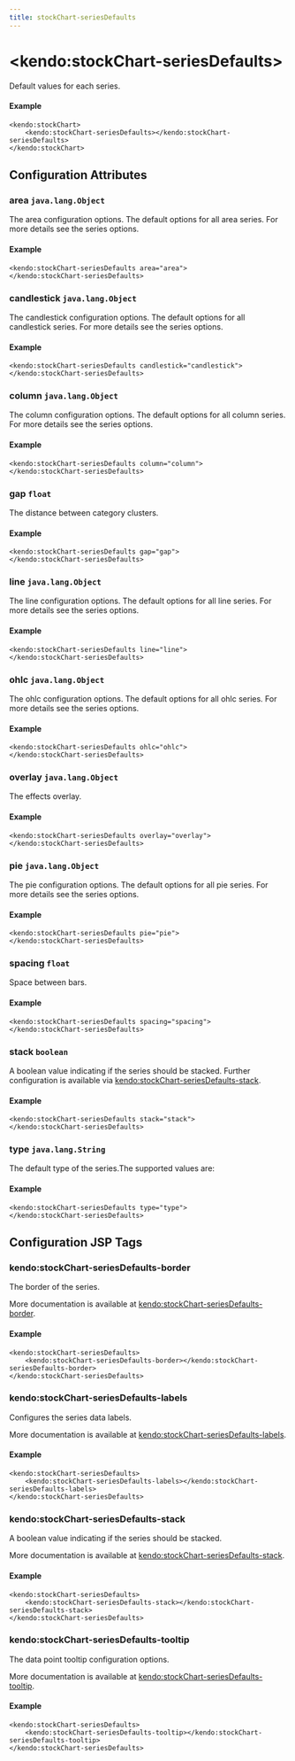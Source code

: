 ```yaml
---
title: stockChart-seriesDefaults
---
```


# \<kendo:stockChart-seriesDefaults\>

Default values for each series.

#### Example
    <kendo:stockChart>
        <kendo:stockChart-seriesDefaults></kendo:stockChart-seriesDefaults>
    </kendo:stockChart>

## Configuration Attributes

### area `java.lang.Object`

The area configuration options.
The default options for all area series. For more details see the series options.

#### Example
    <kendo:stockChart-seriesDefaults area="area">
    </kendo:stockChart-seriesDefaults>

### candlestick `java.lang.Object`

The candlestick configuration options.
The default options for all candlestick series. For more details see the series options.

#### Example
    <kendo:stockChart-seriesDefaults candlestick="candlestick">
    </kendo:stockChart-seriesDefaults>

### column `java.lang.Object`

The column configuration options.
The default options for all column series. For more details see the series options.

#### Example
    <kendo:stockChart-seriesDefaults column="column">
    </kendo:stockChart-seriesDefaults>

### gap `float`

The distance between category clusters.

#### Example
    <kendo:stockChart-seriesDefaults gap="gap">
    </kendo:stockChart-seriesDefaults>

### line `java.lang.Object`

The line configuration options.
The default options for all line series. For more details see the series options.

#### Example
    <kendo:stockChart-seriesDefaults line="line">
    </kendo:stockChart-seriesDefaults>

### ohlc `java.lang.Object`

The ohlc configuration options.
The default options for all ohlc series. For more details see the series options.

#### Example
    <kendo:stockChart-seriesDefaults ohlc="ohlc">
    </kendo:stockChart-seriesDefaults>

### overlay `java.lang.Object`

The effects overlay.

#### Example
    <kendo:stockChart-seriesDefaults overlay="overlay">
    </kendo:stockChart-seriesDefaults>

### pie `java.lang.Object`

The pie configuration options.
The default options for all pie series. For more details see the series options.

#### Example
    <kendo:stockChart-seriesDefaults pie="pie">
    </kendo:stockChart-seriesDefaults>

### spacing `float`

Space between bars.

#### Example
    <kendo:stockChart-seriesDefaults spacing="spacing">
    </kendo:stockChart-seriesDefaults>

### stack `boolean`

A boolean value indicating if the series should be stacked. Further configuration is available via [kendo:stockChart-seriesDefaults-stack](#kendo-stockChart-seriesDefaults-stack). 

#### Example
    <kendo:stockChart-seriesDefaults stack="stack">
    </kendo:stockChart-seriesDefaults>

### type `java.lang.String`

The default type of the series.The supported values are:

#### Example
    <kendo:stockChart-seriesDefaults type="type">
    </kendo:stockChart-seriesDefaults>


##  Configuration JSP Tags

### kendo:stockChart-seriesDefaults-border

The border of the series.

More documentation is available at [kendo:stockChart-seriesDefaults-border](/kendo-ui/api/wrappers/jsp/stockchart/seriesdefaults-border).

#### Example

    <kendo:stockChart-seriesDefaults>
        <kendo:stockChart-seriesDefaults-border></kendo:stockChart-seriesDefaults-border>
    </kendo:stockChart-seriesDefaults>

### kendo:stockChart-seriesDefaults-labels

Configures the series data labels.

More documentation is available at [kendo:stockChart-seriesDefaults-labels](/kendo-ui/api/wrappers/jsp/stockchart/seriesdefaults-labels).

#### Example

    <kendo:stockChart-seriesDefaults>
        <kendo:stockChart-seriesDefaults-labels></kendo:stockChart-seriesDefaults-labels>
    </kendo:stockChart-seriesDefaults>

### kendo:stockChart-seriesDefaults-stack

A boolean value indicating if the series should be stacked.

More documentation is available at [kendo:stockChart-seriesDefaults-stack](/kendo-ui/api/wrappers/jsp/stockchart/seriesdefaults-stack).

#### Example

    <kendo:stockChart-seriesDefaults>
        <kendo:stockChart-seriesDefaults-stack></kendo:stockChart-seriesDefaults-stack>
    </kendo:stockChart-seriesDefaults>

### kendo:stockChart-seriesDefaults-tooltip

The data point tooltip configuration options.

More documentation is available at [kendo:stockChart-seriesDefaults-tooltip](/kendo-ui/api/wrappers/jsp/stockchart/seriesdefaults-tooltip).

#### Example

    <kendo:stockChart-seriesDefaults>
        <kendo:stockChart-seriesDefaults-tooltip></kendo:stockChart-seriesDefaults-tooltip>
    </kendo:stockChart-seriesDefaults>

